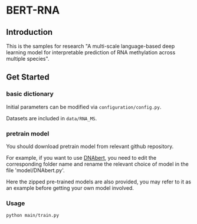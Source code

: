 # BERT-RNA


## Introduction

This is the samples for research "A multi-scale language-based deep learning model for interpretable prediction of RNA methylation across multiple species".

## Get Started

### basic dictionary
Initial parameters can be modified via `configuration/config.py`.

Datasets are included in `data/RNA_MS`.

### pretrain model
You should download pretrain model from relevant github repository.

For example, if you want to use [DNAbert](https://github.com/jerryji1993/DNABERT), you need to edit the corresponding folder name and rename the relevant choice of model in the file 'model/DNAbert.py'.

Here the zipped pre-trained models are also provided, you may refer to it as an example before getting your own model involved.

### Usage

``python main/train.py``
